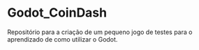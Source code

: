 # Godot_CoinDash
 Repositório para a criação de um pequeno jogo de testes para o aprendizado de como utilizar o Godot.
